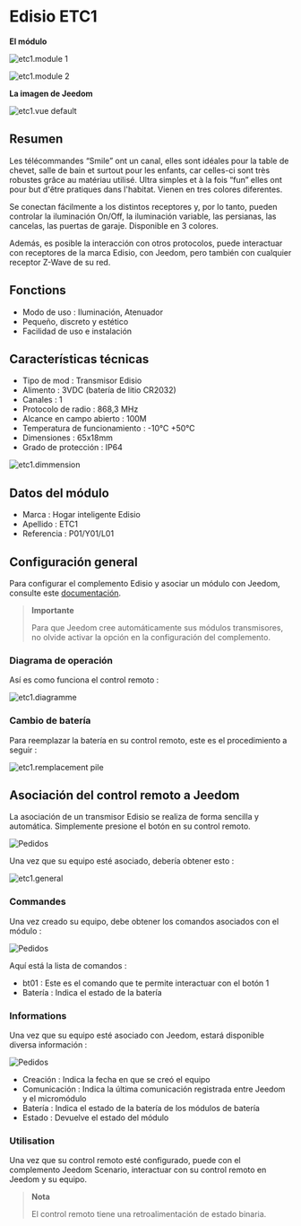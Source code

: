 # Edisio ETC1

**El módulo**

![etc1.module 1](images/etc1/etc1.module-1.jpg)

![etc1.module 2](images/etc1/etc1.module-2.png)

**La imagen de Jeedom**

![etc1.vue default](images/etc1/etc1.vue-default.jpg)

## Resumen 

Les télécommandes “Smile” ont un canal, elles sont idéales pour la table de chevet, salle de bain et surtout pour les enfants, car celles-ci sont très robustes grâce au matériau utilisé. Ultra simples et à la fois “fun” elles ont pour but d'être pratiques dans l'habitat. Vienen en tres colores diferentes.

Se conectan fácilmente a los distintos receptores y, por lo tanto, pueden controlar la iluminación On/Off, la iluminación variable, las persianas, las cancelas, las puertas de garaje. Disponible en 3 colores.

Además, es posible la interacción con otros protocolos, puede interactuar con receptores de la marca Edisio, con Jeedom, pero también con cualquier receptor Z-Wave de su red.

## Fonctions

-   Modo de uso : Iluminación, Atenuador
-   Pequeño, discreto y estético
-   Facilidad de uso e instalación

## Características técnicas

-   Tipo de mod : Transmisor Edisio
-   Alimento : 3VDC (batería de litio CR2032)
-   Canales : 1
-   Protocolo de radio : 868,3 MHz
-   Alcance en campo abierto : 100M
-   Temperatura de funcionamiento : -10°C +50°C
-   Dimensiones : 65x18mm
-   Grado de protección : IP64

![etc1.dimmension](images/etc1/etc1.dimmension.png)

## Datos del módulo

-   Marca : Hogar inteligente Edisio
-   Apellido : ETC1
-   Referencia : P01/Y01/L01

## Configuración general

Para configurar el complemento Edisio y asociar un módulo con Jeedom, consulte este [documentación](https://doc.jeedom.com/es_ES/plugins/automation%20protocol/edisio/).

> **Importante**
>
> Para que Jeedom cree automáticamente sus módulos transmisores, no olvide activar la opción en la configuración del complemento.

### Diagrama de operación

Así es como funciona el control remoto :

![etc1.diagramme](images/etc1/etc1.diagramme.jpg)

### Cambio de batería

Para reemplazar la batería en su control remoto, este es el procedimiento a seguir :

![etc1.remplacement pile](images/etc1/etc1.remplacement-pile.jpg)

## Asociación del control remoto a Jeedom

La asociación de un transmisor Edisio se realiza de forma sencilla y automática. Simplemente presione el botón en su control remoto.

![Pedidos](images/etc1/etc1.touche-c.jpg)

Una vez que su equipo esté asociado, debería obtener esto :

![etc1.general](images/etc1/etc1.general.jpg)

### Commandes

Una vez creado su equipo, debe obtener los comandos asociados con el módulo :

![Pedidos](images/etc1/etc1.commandes.jpg)

Aquí está la lista de comandos :

-   bt01 : Este es el comando que te permite interactuar con el botón 1
-   Batería : Indica el estado de la batería

### Informations

Una vez que su equipo esté asociado con Jeedom, estará disponible diversa información :

![Pedidos](images/etc1/etc1.informations.jpg)

-   Creación : Indica la fecha en que se creó el equipo
-   Comunicación : Indica la última comunicación registrada entre Jeedom y el micromódulo
-   Batería : Indica el estado de la batería de los módulos de batería
-   Estado : Devuelve el estado del módulo

### Utilisation

Una vez que su control remoto esté configurado, puede con el complemento Jeedom Scenario, interactuar con su control remoto en Jeedom y su equipo.

> **Nota**
>
> El control remoto tiene una retroalimentación de estado binaria.
